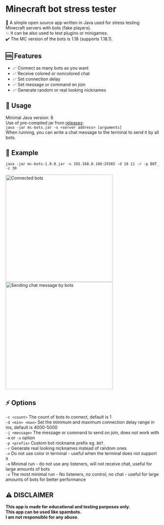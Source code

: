 # Minecraft bot stress tester
🤖 A simple open source app written in Java used for stress testing Minecraft servers with bots (fake players).  
💥 It can be also used to test plugins or minigames.  
✔️ The MC version of the bots is 1.18 (supports 1.18.1).

## 🆒 Features
- ✅ Connect as many bots as you want
- ✅ Receive colored or noncolored chat
- ✅ Set connection delay
- ✅ Set message or command on join
- ✅ Generate random or real looking nicknames

## 📖 Usage
Minimal Java version: 8  
Use of pre-compiled jar from [releases](https://github.com/crpmax/mc-bots/releases " releases"):  
`java -jar mc-bots.jar -s <server address> [arguments]`  
When running, you can write a chat message to the terminal to send it by all bots.

## 🧪 Example
`java -jar mc-bots-1.0.0.jar -s 192.168.0.189:25565 -d 10 11 -r -p BOT_ -c 30`

<img src="https://imgur.com/XWcckas.png" title="Connected bots" width="350px"/>
<img src="https://imgur.com/CvJq1Io.gif" title="Sending chat message by bots" width="350px"/>


## ⚡ Options
`-c <count>` The count of bots to connect, default is 1  
`-d <min> <max>` Set the minimum and maximum connection delay range in ms, default is 4000-5000  
`-j <message>` The message or command to send on join, does not work with `-m` or `-x` option  
`-p <prefix>` Custom bot nickname prefix eg. `BOT_`  
`-r` Generate real looking nicknames instead of random ones  
`-n` Do not use color in terminal - useful when the terminal does not support it  
`-m` Minimal run - do not use any listeners, will not receive chat, useful for large amounts of bots  
`-x` The most minimal run - No listeners, no control, no chat - useful for large amounts of bots for better performance  

## ⚠ DISCLAIMER
**This app is made for educational and testing purposes only.  
This app can be used like spambots.  
I am not responsible for any abuse.**
